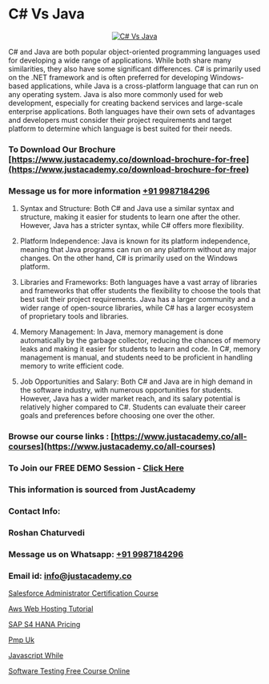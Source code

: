 # C# Vs Java

<p align="center">
  <a href="https://justacademy.co/course-detail/core-java-training">
    <img src="https://justacademy.co/storage2/course_image/1677245426_course_image.webp" alt="C# Vs Java">
  </a>
</p>


C# and Java are both popular object-oriented programming languages used for developing a wide range of applications. While both share many similarities, they also have some significant differences. C# is primarily used on the .NET framework and is often preferred for developing Windows-based applications, while Java is a cross-platform language that can run on any operating system. Java is also more commonly used for web development, especially for creating backend services and large-scale enterprise applications. Both languages have their own sets of advantages and developers must consider their project requirements and target platform to determine which language is best suited for their needs.
### To Download Our Brochure [https://www.justacademy.co/download-brochure-for-free](https://www.justacademy.co/download-brochure-for-free)
### Message us for more information [+91 9987184296](https://api.whatsapp.com/send?phone=919987184296)
1) Syntax and Structure: Both C# and Java use a similar syntax and structure, making it easier for students to learn one after the other. However, Java has a stricter syntax, while C# offers more flexibility.

2) Platform Independence: Java is known for its platform independence, meaning that Java programs can run on any platform without any major changes. On the other hand, C# is primarily used on the Windows platform.

3) Libraries and Frameworks: Both languages have a vast array of libraries and frameworks that offer students the flexibility to choose the tools that best suit their project requirements. Java has a larger community and a wider range of open-source libraries, while C# has a larger ecosystem of proprietary tools and libraries.

4) Memory Management: In Java, memory management is done automatically by the garbage collector, reducing the chances of memory leaks and making it easier for students to learn and code. In C#, memory management is manual, and students need to be proficient in handling memory to write efficient code.

5) Job Opportunities and Salary: Both C# and Java are in high demand in the software industry, with numerous opportunities for students. However, Java has a wider market reach, and its salary potential is relatively higher compared to C#. Students can evaluate their career goals and preferences before choosing one over the other.

### Browse our course links : [https://www.justacademy.co/all-courses](https://www.justacademy.co/all-courses) 
### To Join our FREE DEMO Session - [Click Here](https://www.justacademy.co/register-for-course-demo)


### This information is sourced from JustAcademy
### Contact Info:
### Roshan Chaturvedi
### Message us on Whatsapp: [+91 9987184296](https://api.whatsapp.com/send?phone=919987184296)
### Email id: [info@justacademy.co](mailto:info@justacademy.co)
                
[Salesforce Administrator Certification Course](https://www.linkedin.com/pulse/salesforce-administrator-certification-course-justacademy-ubnkc?trackingId=hvdO1Dliy%2FuBwKyXw0hfgw%3D%3D&lipi=urn%3Ali%3Apage%3Ad_flagship3_company_admin%3B1%2Fxl0s9nR82%2ByDHotTO0eg%3D%3D)

[Aws Web Hosting Tutorial](https://www.linkedin.com/pulse/aws-web-hosting-tutorial-software-training-mountain-view-fef9e?trackingId=CZuCQoLrydnOWfhGmMbUsg%3D%3D&lipi=urn%3Ali%3Apage%3Aorganization_admin_admin_feed_index%3B396a4c81-0a90-47a5-ad5c-c37fd268bc2b)

[SAP S4 HANA Pricing](https://medium.com/@kamblerajas684/sap-s4-hana-pricing-a3d42432ffda)

[Pmp Uk](https://medium.com/@negishivu99/pmp-uk-0365dac28297)

[Javascript While](https://justacademyin.github.io/Articles/Javascript-While)

[Software Testing Free Course Online](https://justacademyin.github.io/justacademy/software-testing-free-course-online)

